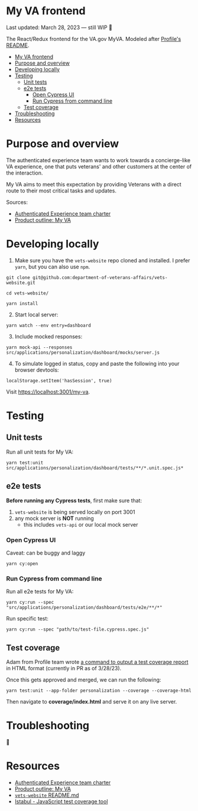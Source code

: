 # My VA frontend

Last updated: March 28, 2023 — still WIP 🚧

The React/Redux frontend for the VA.gov MyVA. Modeled after [Profile's README](https://github.com/department-of-veterans-affairs/va.gov-team/blob/master/products/identity-personalization/profile/engineering-docs/frontend-getting-started.md).

- [My VA frontend](#my-va-frontend)
- [Purpose and overview](#purpose-and-overview)
- [Developing locally](#developing-locally)
- [Testing](#testing)
  - [Unit tests](#unit-tests)
  - [e2e tests](#e2e-tests)
    - [Open Cypress UI](#open-cypress-ui)
    - [Run Cypress from command line](#run-cypress-from-command-line)
  - [Test coverage](#test-coverage)
- [Troubleshooting](#troubleshooting)
- [Resources](#resources)

# Purpose and overview

The authenticated experience team wants to work towards a concierge-like VA experience, one that puts veterans' and other customers at the center of the interaction. 

My VA aims to meet this expectation by providing Veterans with a direct route to their most critical tasks and updates.

Sources: 
- [Authenticated Experience team charter](https://github.com/department-of-veterans-affairs/va.gov-team/blob/master/teams/vsa/teams/authenticated-experience/charter.md)
- [Product outline: My VA](https://github.com/department-of-veterans-affairs/va.gov-team/blob/master/products/identity-personalization/my-va/README.md)


# Developing locally

1. Make sure you have the `vets-website` repo cloned and installed. I prefer `yarn`, but you can also use `npm`.
```
git clone git@github.com:department-of-veterans-affairs/vets-website.git

cd vets-website/

yarn install
```

2. Start local server:
```
yarn watch --env entry=dashboard
```

3. Include mocked responses:
```
yarn mock-api --responses src/applications/personalization/dashboard/mocks/server.js
```

4. To simulate logged in status, copy and paste the following into your browser devtools:

```
localStorage.setItem('hasSession', true)
```

Visit [https://localhost:3001/my-va](https://localhost:3001/my-va).

# Testing

## Unit tests

Run all unit tests for My VA:
```
yarn test:unit src/applications/personalization/dashboard/tests/**/*.unit.spec.js*                 
```

## e2e tests

**Before running any Cypress tests**, first make sure that:
1. `vets-website` is being served locally on port 3001
2. any mock server is **NOT** running
   - this includes `vets-api` or our local mock server 

### Open Cypress UI
Caveat: can be buggy and laggy
```
yarn cy:open
```
### Run Cypress from command line
Run all e2e tests for My VA:
```
yarn cy:run --spec "src/applications/personalization/dashboard/tests/e2e/**/*"
```

Run specific test:
```
yarn cy:run --spec "path/to/test-file.cypress.spec.js"
```

## Test coverage
Adam from Profile team wrote [a command to output a test coverage report](https://github.com/department-of-veterans-affairs/vets-website/pull/23751) in HTML format (currently in PR as of 3/28/23).

Once this gets approved and merged, we can run the following:
```
yarn test:unit --app-folder personalization --coverage --coverage-html
```
Then navigate to **coverage/index.html** and serve it on any live server.

# Troubleshooting

🚧

# Resources

- [Authenticated Experience team charter](https://github.com/department-of-veterans-affairs/va.gov-team/blob/master/teams/vsa/teams/authenticated-experience/charter.md)
- [Product outline: My VA](https://github.com/department-of-veterans-affairs/va.gov-team/blob/master/products/identity-personalization/my-va/README.md)
- [`vets-website` README.md](https://github.com/department-of-veterans-affairs/vets-website)
- [Istabul - JavaScript test coverage tool](https://istanbul.js.org/)
